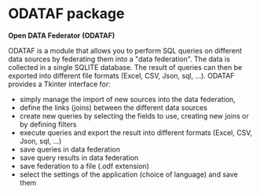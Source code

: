 # ODATAF package

**Open DATA Federator (ODATAF)**

ODATAF is a module that allows you to perform SQL queries on different data sources by federating them into a "data federation". The data is collected in a single SQLITE database. The result of queries can then be exported into different file formats (Excel, CSV, Json, sql, ...).
ODATAF provides a Tkinter interface for:
- simply manage the import of new sources into the data federation,
- define the links (joins) between the different data sources
- create new queries by selecting the fields to use, creating new joins or by defining filters
- execute queries and export the result into different formats (Excel, CSV, Json, sql, ...)
- save queries in data federation
- save query results in data federation
- save federation to a file (.odf extension)
- select the settings of the application (choice of language) and save them
